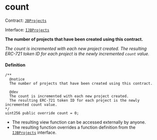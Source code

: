 # count

Contract: [`JBProjects`](/v4/deprecated/v3/api/contracts/jbprojects/README.md)

Interface: [`IJBProjects`](/v4/deprecated/v3/api/interfaces/ijbprojects.md)

**The number of projects that have been created using this contract.**

_The count is incremented with each new project created. The resulting ERC-721 token ID for each project is the newly incremented `count` value._

#### Definition

```
/**
  @notice
  The number of projects that have been created using this contract.

  @dev
  The count is incremented with each new project created.
  The resulting ERC-721 token ID for each project is the newly incremented count value.
*/
uint256 public override count = 0;
```

* The resulting view function can be accessed externally by anyone.
* The resulting function overrides a function definition from the [`IJBProjects`](/v4/deprecated/v3/api/interfaces/ijbprojects.md) interface.
